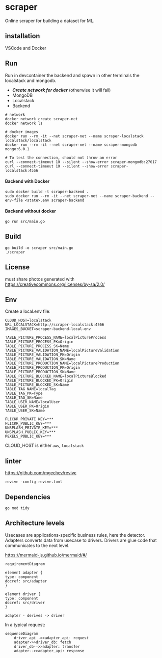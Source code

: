 # scraper

Online scraper for building a dataset for ML.

## installation

VSCode and Docker

## Run

Run in devcontainer the backend and spawn in other terminals the localstack and mongodb.

- ***Create network for docker*** (otherwise it will fail)
- MongoDB
- Localstack
- Backend

```shell
# network
docker network create scraper-net
docker network ls

# docker images
docker run --rm -it --net scraper-net --name scraper-localstack localstack/localstack
docker run --rm -it --net scraper-net --name scraper-mongodb mongo:6.0.1

# To test the connection, should not throw an error
curl --connect-timeout 10 --silent --show-error scraper-mongodb:27017
curl --connect-timeout 10 --silent --show-error scraper-localstack:4566
```

#### Backend with Docker
```shell
sudo docker build -t scraper-backend .
sudo docker run --rm -it --net scraper-net --name scraper-backend --env-file <state>.env scraper-backend
```

#### Backend without docker
    go run src/main.go

## Build

    go build -o scraper src/main.go
    ./scraper

## License

must share photos generated with https://creativecommons.org/licenses/by-sa/2.0/

## Env

Create a local.env file:

    CLOUD_HOST=localstack
    URL_LOCALSTACK=http://scraper-localstack:4566
    IMAGES_BUCKET=scraper-backend-local-env

    TABLE_PICTURE_PROCESS_NAME=localPictureProcess
    TABLE_PICTURE_PROCESS_PK=Origin
    TABLE_PICTURE_PROCESS_SK=Name
    TABLE_PICTURE_VALIDATION_NAME=localPictureValidation
    TABLE_PICTURE_VALIDATION_PK=Origin
    TABLE_PICTURE_VALIDATION_SK=Name
    TABLE_PICTURE_PRODUCTION_NAME=localPictureProduction
    TABLE_PICTURE_PRODUCTION_PK=Origin
    TABLE_PICTURE_PRODUCTION_SK=Name
    TABLE_PICTURE_BLOCKED_NAME=localPictureBlocked
    TABLE_PICTURE_BLOCKED_PK=Origin
    TABLE_PICTURE_BLOCKED_SK=Name
    TABLE_TAG_NAME=localTag
    TABLE_TAG_PK=Type
    TABLE_TAG_SK=Name
    TABLE_USER_NAME=localUser
    TABLE_USER_PK=Origin
    TABLE_USER_SK=Name

    FLICKR_PRIVATE_KEY=***
    FLICKR_PUBLIC_KEY=***
    UNSPLASH_PRIVATE_KEY=***
    UNSPLASH_PUBLIC_KEY=***
    PEXELS_PUBLIC_KEY=***

CLOUD_HOST is either `aws`, `localstack`

## linter

https://github.com/mgechev/revive

    revive -config revive.toml

## Dependencies

    go mod tidy

## Architecture levels

Usecases are applications-specific business rules, here the detector.
Adapters converts data from usecase to drivers.
Drivers are glue code that communicates to the next level.

https://mermaid-js.github.io/mermaid/#/

```mermaid
requirementDiagram

element adapter {
type: component
docref: src/adapter
}

element driver {
type: component
docref: src/driver
}

adapter - derives -> driver
```

In a typical request:

```mermaid
sequenceDiagram
    driver_api ->>adapter_api: request
    adapter->>driver_db: fetch
    driver_db-->>adapter: transfer
    adapter-->>adapter_api: response
```